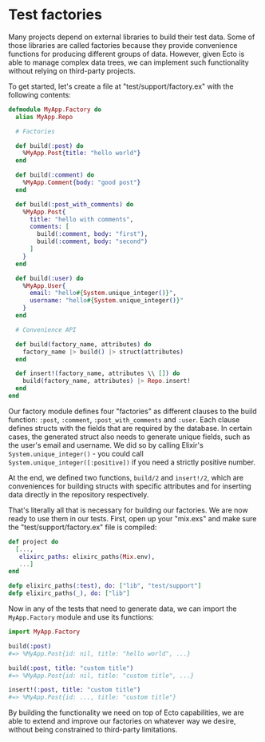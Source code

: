 # Test factories

Many projects depend on external libraries to build their test data. Some of those libraries are called factories because they provide convenience functions for producing different groups of data. However, given Ecto is able to manage complex data trees, we can implement such functionality without relying on third-party projects.

To get started, let's create a file at "test/support/factory.ex" with the following contents:

```elixir
defmodule MyApp.Factory do
  alias MyApp.Repo

  # Factories

  def build(:post) do
    %MyApp.Post{title: "hello world"}
  end

  def build(:comment) do
    %MyApp.Comment{body: "good post"}
  end

  def build(:post_with_comments) do
    %MyApp.Post{
      title: "hello with comments",
      comments: [
        build(:comment, body: "first"),
        build(:comment, body: "second")
      ]
    }
  end

  def build(:user) do
    %MyApp.User{
      email: "hello#{System.unique_integer()}",
      username: "hello#{System.unique_integer()}"
    }
  end

  # Convenience API

  def build(factory_name, attributes) do
    factory_name |> build() |> struct(attributes)
  end

  def insert!(factory_name, attributes \\ []) do
    build(factory_name, attributes) |> Repo.insert!
  end
end
```

Our factory module defines four "factories" as different clauses to the build function: `:post`, `:comment`, `:post_with_comments` and `:user`. Each clause defines structs with the fields that are required by the database. In certain cases, the generated struct also needs to generate unique fields, such as the user's email and username. We did so by calling Elixir's `System.unique_integer()` - you could call `System.unique_integer([:positive])` if you need a strictly positive number.

At the end, we defined two functions, `build/2` and `insert!/2`, which are conveniences for building structs with specific attributes and for inserting data directly in the repository respectively.

That's literally all that is necessary for building our factories. We are now ready to use them in our tests. First, open up your "mix.exs" and make sure the "test/support/factory.ex" file is compiled:

```elixir
def project do
  [...,
   elixirc_paths: elixirc_paths(Mix.env),
   ...]
end

defp elixirc_paths(:test), do: ["lib", "test/support"]
defp elixirc_paths(_), do: ["lib"]
```

Now in any of the tests that need to generate data, we can import the `MyApp.Factory` module and use its functions:

```elixir
import MyApp.Factory

build(:post)
#=> %MyApp.Post{id: nil, title: "hello world", ...}

build(:post, title: "custom title")
#=> %MyApp.Post{id: nil, title: "custom title", ...}

insert!(:post, title: "custom title")
#=> %MyApp.Post{id: ..., title: "custom title"}
```

By building the functionality we need on top of Ecto capabilities, we are able to extend and improve our factories on whatever way we desire, without being constrained to third-party limitations.
